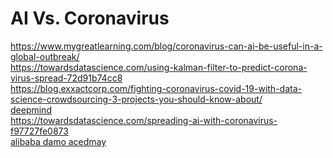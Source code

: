 # AI Vs. Coronavirus
https://www.mygreatlearning.com/blog/coronavirus-can-ai-be-useful-in-a-global-outbreak/<br>
https://towardsdatascience.com/using-kalman-filter-to-predict-corona-virus-spread-72d91b74cc8<br>
https://blog.exxactcorp.com/fighting-coronavirus-covid-19-with-data-science-crowdsourcing-3-projects-you-should-know-about/<br>
[deepmind](https://deepmind.com/research/open-source/computational-predictions-of-protein-structures-associated-with-COVID-19)<br>
https://towardsdatascience.com/spreading-ai-with-coronavirus-f97727fe0873<br>
[alibaba damo acedmay](https://www.alibabacloud.com/blog/how-is-alibaba-damo-academy-helping-to-fight-the-outbreak-of-the-novel-coronavirus_595954)<br>
